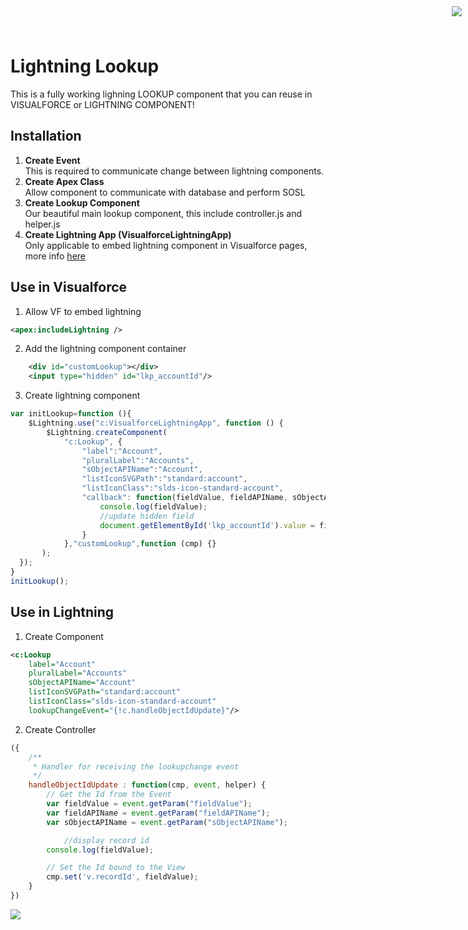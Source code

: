 <div style="text-align:right;top: 10px;position: absolute;right: 10px;" markdown="1">
    <img align="right" src="http://www.smsmt.com/hs-fs/hubfs/SMS_Logo-1.png?t=1490163156935&amp;width=300&amp;name=SMS_Logo-1.png"/>
</div>

# Lightning Lookup #
This is a fully working lighning LOOKUP component that you can reuse in VISUALFORCE or LIGHTNING COMPONENT! 

## Installation ##
1. <b>Create Event</b><br/>
This is required to communicate change between lightning components. 
2. <b>Create Apex Class</b><br/>
Allow component to communicate with database and perform SOSL
3. <b>Create Lookup Component</b><br/>
Our beautiful main lookup component, this include controller.js and helper.js
4. <b>Create Lightning App (VisualforceLightningApp)</b><br/>
Only applicable to embed lightning component in Visualforce pages, more info <a href="https://developer.salesforce.com/docs/atlas.en-us.lightning.meta/lightning/components_visualforce.htm">here</a>

## Use in Visualforce ##
1. Allow VF to embed lightning
```xml
<apex:includeLightning />
```
2. Add the lightning component container
```xml
    <div id="customLookup"></div>
    <input type="hidden" id="lkp_accountId"/>
```
3. Create lightning component
```javascript
var initLookup=function (){
    $Lightning.use("c:VisualforceLightningApp", function () {
        $Lightning.createComponent(
            "c:Lookup", {
                "label":"Account", 
                "pluralLabel":"Accounts",
                "sObjectAPIName":"Account",
                "listIconSVGPath":"standard:account",
                "listIconClass":"slds-icon-standard-account",
                "callback": function(fieldValue, fieldAPIName, sObjectAPIName){
                    console.log(fieldValue);
                    //update hidden field
                    document.getElementById('lkp_accountId').value = fieldValue;
                }
            },"customLookup",function (cmp) {}
       );
  });       
}
initLookup();
```
## Use in Lightning ##
1. Create Component
```xml
<c:Lookup 
	label="Account" 
	pluralLabel="Accounts" 
	sObjectAPIName="Account" 
	listIconSVGPath="standard:account" 
	listIconClass="slds-icon-standard-account" 
	lookupChangeEvent="{!c.handleObjectIdUpdate}"/>
```
2. Create Controller
```javascript
({
    /**
     * Handler for receiving the lookupchange event
     */
	handleObjectIdUpdate : function(cmp, event, helper) {
		// Get the Id from the Event
		var fieldValue = event.getParam("fieldValue");
		var fieldAPIName = event.getParam("fieldAPIName");
		var sObjectAPIName = event.getParam("sObjectAPIName");

			//display record id
		console.log(fieldValue);

		// Set the Id bound to the View
		cmp.set('v.recordId', fieldValue);
	}
})
```
<img src="https://github.com/davidbrowaeys/SMS-SFDEV-TOOLKIT/blob/master/Lightning/Lookup/sms_lightning_lookup.gif"/>




